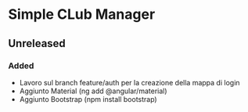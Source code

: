 # Simple CLub Manager

## Unreleased

### Added

- Lavoro sul branch feature/auth per la creazione della mappa di login
- Aggiunto Material (ng add @angular/material)
- Aggiunto Bootstrap (npm install bootstrap)
